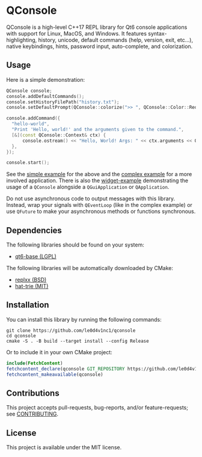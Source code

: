 # QConsole

QConsole is a high-level C++17 REPL library for Qt6 console applications with support for Linux, MacOS, and Windows. It features syntax-highlighting, history, unicode, default commands (help, version, exit, etc...), native keybindings, hints, password input, auto-complete, and colorization.

## Usage

Here is a simple demonstration:

```cpp
QConsole console;
console.addDefaultCommands();
console.setHistoryFilePath("history.txt");
console.setDefaultPrompt(QConsole::colorize(">> ", QConsole::Color::Red, QConsole::Style::Bold));

console.addCommand({
  "hello-world",
  "Print 'Hello, world!' and the arguments given to the command.",
  [&](const QConsole::Context& ctx) {
      console.ostream() << "Hello, World! Args: " << ctx.arguments << Qt::endl;
  },
});

console.start();
```

See the [simple example](./examples/example-simple) for the above and the [complex example](./examples/example-complex) for a more involved application. There is also the [widget-example](./examples/example-widgets) demonstrating the usage of a `QConsole` alongside a `QGuiApplication` or `QApplication`.

Do not use asynchronous code to output messages with this library. Instead, wrap your signals with `QEventLoop` (like in the complex example) or use `QFuture` to make your asynchronous methods or functions synchronous.

## Dependencies

The following libraries should be found on your system:

- [qt6-base (LGPL)](https://code.qt.io/cgit/qt/qtbase.git/)

The following libraries will be automatically downloaded by CMake:

- [replxx (BSD)](https://github.com/AmokHuginnsson/replxx)
- [hat-trie (MIT)](https://github.com/Tessil/hat-trie.git)

## Installation

You can install this library by running the following commands:

```shell
git clone https://github.com/le0d4v1nc1/qconsole
cd qconsole
cmake -S . -B build --target install --config Release
```

Or to include it in your own CMake project:

```cmake
include(FetchContent)
fetchcontent_declare(qconsole GIT_REPOSITORY https://github.com/le0d4v1nc1/qconsole/ GIT_TAG 2.0.2)
fetchcontent_makeavailable(qconsole)
```

## Contributions

This project accepts pull-requests, bug-reports, and/or feature-requests; see [CONTRIBUTING](./CONTRIBUTING.md).

## License

This project is available under the MIT license.
